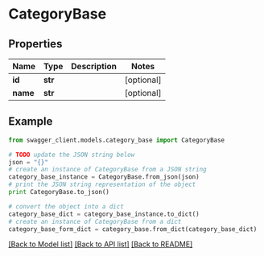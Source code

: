 # CategoryBase


## Properties
Name | Type | Description | Notes
------------ | ------------- | ------------- | -------------
**id** | **str** |  | [optional] 
**name** | **str** |  | [optional] 

## Example

```python
from swagger_client.models.category_base import CategoryBase

# TODO update the JSON string below
json = "{}"
# create an instance of CategoryBase from a JSON string
category_base_instance = CategoryBase.from_json(json)
# print the JSON string representation of the object
print CategoryBase.to_json()

# convert the object into a dict
category_base_dict = category_base_instance.to_dict()
# create an instance of CategoryBase from a dict
category_base_form_dict = category_base.from_dict(category_base_dict)
```
[[Back to Model list]](../README.md#documentation-for-models) [[Back to API list]](../README.md#documentation-for-api-endpoints) [[Back to README]](../README.md)


